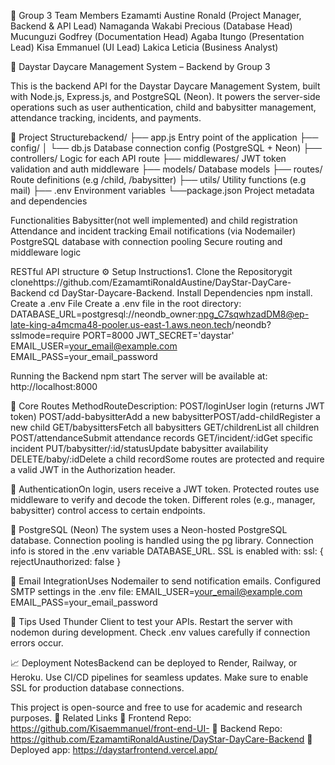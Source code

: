 👥 Group 3 Team Members 
Ezamamti Austine Ronald (Project Manager, Backend & API Lead)
Namaganda Wakabi Precious (Database Head)
Mucunguzi Godfrey (Documentation Head)
Agaba Itungo (Presentation Lead)
Kisa Emmanuel (UI Lead)
Lakica Leticia (Business Analyst)

📘 Daystar Daycare Management System – Backend by Group 3

This is the backend API for the Daystar Daycare Management System, built with Node.js, 
Express.js, and PostgreSQL (Neon). It powers the server-side operations such as user authentication, 
child and babysitter management, attendance tracking, incidents, and payments.

📂 Project Structurebackend/
├── app.js                  Entry point of the application
├── config/
│   └── db.js               Database connection config (PostgreSQL + Neon)
├── controllers/            Logic for each API route
├── middlewares/            JWT token validation and auth middleware
├── models/                 Database models 
├── routes/                 Route definitions (e.g /child, /babysitter)
├── utils/                  Utility functions (e.g mail)
├── .env                    Environment variables 
└──package.json             Project metadata and dependencies

Functionalities
Babysitter(not well implemented) and child registration
Attendance and incident tracking
Email notifications (via Nodemailer)
PostgreSQL database with connection pooling
Secure routing and middleware logic

RESTful API structure
⚙️ Setup Instructions1. 
Clone the Repositorygit clonehttps://github.com/EzamamtiRonaldAustine/DayStar-DayCare-Backend
cd DayStar-Daycare-Backend. 
Install Dependencies npm install. 
Create a .env File
Create a .env file in the root directory:
DATABASE_URL=postgresql://neondb_owner:npg_C7sqwhzadDM8@ep-late-king-a4mcma48-pooler.us-east-1.aws.neon.tech/neondb?sslmode=require
PORT=8000
JWT_SECRET='daystar'
EMAIL_USER=your_email@example.com
EMAIL_PASS=your_email_password 

Running the Backend
npm start
The server will be available at: http://localhost:8000

📌 Core Routes 
MethodRouteDescription:
POST/loginUser login (returns JWT token)
POST/add-babysitterAdd a new babysitterPOST/add-childRegister a new child
GET/babysittersFetch all babysitters
GET/childrenList all children
POST/attendanceSubmit attendance records
GET/incident/:idGet specific incident
PUT/babysitter/:id/statusUpdate babysitter availability
DELETE/baby/:idDelete a child recordSome routes are protected and require a valid JWT in the Authorization header.

🔐 AuthenticationOn login, users receive a JWT token.
Protected routes use middleware to verify and decode the token.
Different roles (e.g., manager, babysitter) control access to certain endpoints.

📂 PostgreSQL (Neon)
The system uses a Neon-hosted PostgreSQL database.
Connection pooling is handled using the pg library. 
Connection info is stored in the .env variable DATABASE_URL.
SSL is enabled with:
ssl: { rejectUnauthorized: false }

📧 Email IntegrationUses Nodemailer to send notification emails. 
Configured SMTP settings in the .env file:
EMAIL_USER=your_email@example.com
EMAIL_PASS=your_email_password

🔧 Tips 
Used Thunder Client to test your APIs.
Restart the server with nodemon during development.
Check .env values carefully if connection errors occur.

📈 Deployment NotesBackend can be deployed to Render, Railway, or Heroku.
Use CI/CD pipelines for seamless updates.
Make sure to enable SSL for production database connections.

This project is open-source and free to use for academic and research purposes.
📌 Related Links
🔗 Frontend Repo: https://github.com/Kisaemmanuel/front-end-UI-
🔗 Backend Repo: https://github.com/EzamamtiRonaldAustine/DayStar-DayCare-Backend
🔗 Deployed app: https://daystarfrontend.vercel.app/
 

